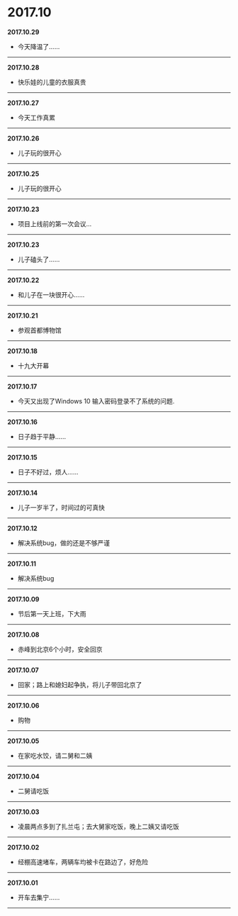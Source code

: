 # 2017.10

**2017.10.29**
*   今天降温了......
---

**2017.10.28**
*   快乐娃的儿童的衣服真贵
---

**2017.10.27**
*   今天工作真累
---

**2017.10.26**
*   儿子玩的很开心
---

**2017.10.25**
*   儿子玩的很开心
---

**2017.10.23**
*   项目上线前的第一次会议...
---

**2017.10.23**
*   儿子磕头了......
---

**2017.10.22**
*   和儿子在一块很开心......
---

**2017.10.21**
*   参观首都博物馆
---

**2017.10.18**
*   十九大开幕
---

**2017.10.17**
*   今天又出现了Windows 10 输入密码登录不了系统的问题.
---

**2017.10.16**
*   日子趋于平静......
---

**2017.10.15**
*   日子不好过，烦人......
---

**2017.10.14**
*   儿子一岁半了，时间过的可真快
---

**2017.10.12**
*   解决系统bug，做的还是不够严谨
---

**2017.10.11**
*   解决系统bug
---

**2017.10.09**
*   节后第一天上班，下大雨
---

**2017.10.08**
*	赤峰到北京6个小时，安全回京
---

**2017.10.07**
*	回家；路上和媳妇起争执，将儿子带回北京了
---

**2017.10.06**
*	购物
---

**2017.10.05**
*	在家吃水饺，请二舅和二姨
---

**2017.10.04**
*	二舅请吃饭
---

**2017.10.03**
*	凌晨两点多到了扎兰屯；去大舅家吃饭，晚上二姨又请吃饭
---

**2017.10.02**
*	经棚高速堵车，两辆车均被卡在路边了，好危险
---

**2017.10.01**
*	开车去集宁......
---
